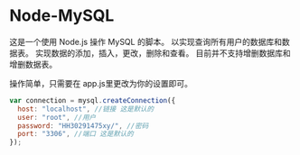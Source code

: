 # Node-MySQL

这是一个使用 Node.js 操作 MySQL 的脚本。
以实现查询所有用户的数据库和数据表。
实现数据的添加，插入，更改，删除和查看。
目前并不支持增删数据库和增删数据表。

操作简单，只需要在 app.js里更改为你的设置即可。

```javascript
var connection = mysql.createConnection({
  host: "localhost", //链接 这是默认的
  user: "root", //用户
  password: "HH30291475xy/", //密码
  port: "3306", //端口 这是默认的
});
```
